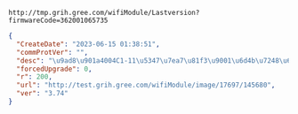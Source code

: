 `http://tmp.grih.gree.com/wifiModule/Lastversion?firmwareCode=362001065735`

```json
{
  "CreateDate": "2023-06-15 01:38:51",
  "commProtVer": "",
  "desc": "\u9ad8\u901a4004C1-11\u5347\u7ea7\u81f3\u9001\u6d4b\u7248\u672c",
  "forcedUpgrade": 0,
  "r": 200,
  "url": "http://test.grih.gree.com/wifiModule/image/17697/145680",
  "ver": "3.74"
}
```
